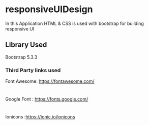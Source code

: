 # responsiveUIDesign

In this Application
HTML & CSS is used with bootstrap for building responsive UI

## Library Used
Bootstrap 5.3.3

### Third Party links used
Font Awesome: https://fontawesome.com/
#
Google Font : https://fonts.google.com/
#
Ionicons :https://ionic.io/ionicons
